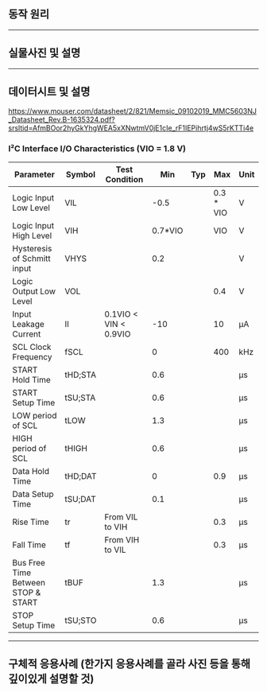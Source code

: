 ## 동작 원리

---
## 실물사진 및 설명

--- 
## 데이터시트 및 설명
https://www.mouser.com/datasheet/2/821/Memsic_09102019_MMC5603NJ_Datasheet_Rev.B-1635324.pdf?srsltid=AfmBOor2hyGkYhgWEA5xXNwtmV0jE1cIe_rF1IEPihrtj4wS5rKTTi4e
### I²C Interface I/O Characteristics (VIO = 1.8 V)

| Parameter                          | Symbol   | Test Condition                  | Min   | Typ | Max        | Unit |
|-----------------------------------|----------|---------------------------------|-------|-----|------------|------|
| Logic Input Low Level             | VIL      |                                 | -0.5  |     | 0.3 * VIO  | V    |
| Logic Input High Level            | VIH      |                                 | 0.7*VIO |   | VIO        | V    |
| Hysteresis of Schmitt input       | VHYS     |                                 | 0.2   |     |            | V    |
| Logic Output Low Level            | VOL      |                                 |       |     | 0.4        | V    |
| Input Leakage Current             | II       | 0.1VIO < VIN < 0.9VIO           | -10   |     | 10         | μA   |
| SCL Clock Frequency               | fSCL     |                                 | 0     |     | 400        | kHz  |
| START Hold Time                   | tHD;STA  |                                 | 0.6   |     |            | μs   |
| START Setup Time                  | tSU;STA  |                                 | 0.6   |     |            | μs   |
| LOW period of SCL                 | tLOW     |                                 | 1.3   |     |            | μs   |
| HIGH period of SCL                | tHIGH    |                                 | 0.6   |     |            | μs   |
| Data Hold Time                    | tHD;DAT  |                                 | 0     |     | 0.9        | μs   |
| Data Setup Time                   | tSU;DAT  |                                 | 0.1   |     |            | μs   |
| Rise Time                         | tr       | From VIL to VIH                 |       |     | 0.3        | μs   |
| Fall Time                         | tf       | From VIH to VIL                 |       |     | 0.3        | μs   |
| Bus Free Time Between STOP & START| tBUF     |                                 | 1.3   |     |            | μs   |
| STOP Setup Time                   | tSU;STO  |                                 | 0.6   |     |            | μs   |

---  
## 구체적 응용사례 (한가지 응용사례를 골라 사진 등을 통해 깊이있게 설명할 것)


 
